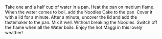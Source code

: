 Take one and a half cup of water in a pan.
Heat the pan on medium flame.
When the water comes to boil, add the Noodles Cake to the pan.
Cover it with a lid for a minute.
After a minute, uncover the lid and add the tastemaker to the pan.
Mix it well.
Without breaking the Noodles.
Switch off the flame when all the Water boils.
Enjoy the hot Maggi in this lovely weather!